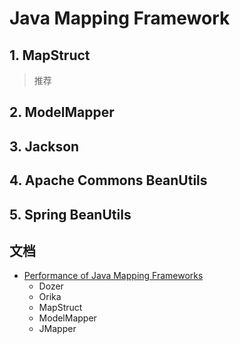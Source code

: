 # Java Mapping Framework

## 1. MapStruct

> 推荐

## 2. ModelMapper

## 3. Jackson

## 4. Apache Commons BeanUtils

## 5. Spring BeanUtils


## 文档

* [Performance of Java Mapping Frameworks](https://www.baeldung.com/java-performance-mapping-frameworks)
  * Dozer
  * Orika
  * MapStruct
  * ModelMapper
  * JMapper

















